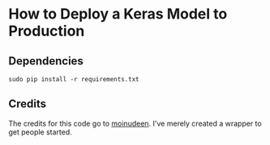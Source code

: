 # How to Deploy a Keras Model to Production



## Dependencies

```sudo pip install -r requirements.txt```

## Credits

The credits for this code go to [moinudeen](https://github.com/moinudeen). I've merely created a wrapper to get people started.

